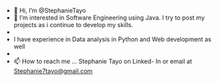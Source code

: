 - 👋 Hi, I’m @StephanieTayo
- 👀 I’m interested in Software Engineering using Java. I try to post my projects as i continue to develop my skills.
- 
-  I have experience in Data analysis in Python and   Web development as well
-
- 📫 How to reach me ... Stephanie Tayo on Linked- In or email at Stephanie7tayo@gmail.com 

<!---
StephanieTayo/StephanieTayo is a ✨ special ✨ repository because its `README.md` (this file) appears on your GitHub profile.
You can click the Preview link to take a look at your changes.
--->

